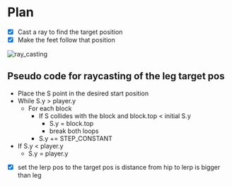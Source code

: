 # Plan

- [x] Cast a ray to find the target position
- [x] Make the feet follow that position

![ray_casting](ray_casting.png)

## Pseudo code for raycasting of the leg target pos

* Place the S point in the desired start position
* While S.y > player.y
	* For each block
		* If S collides with the block and block.top < initial S.y
			* S.y = block.top
			* break both loops
		* S.y += STEP_CONSTANT
* If S.y < player.y
	* S.y = player.y

- [x] set the lerp pos to the target pos is distance from hip to lerp is bigger than leg
